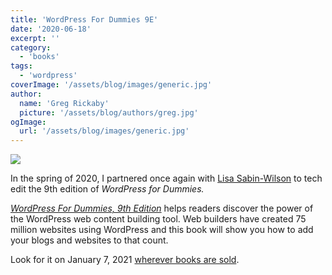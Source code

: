 ```yaml
---
title: 'WordPress For Dummies 9E'
date: '2020-06-18'
excerpt: ''
category:
  - 'books'
tags:
  - 'wordpress'
coverImage: '/assets/blog/images/generic.jpg'
author:
  name: 'Greg Rickaby'
  picture: '/assets/blog/authors/greg.jpg'
ogImage:
  url: '/assets/blog/images/generic.jpg'
---
```


[![](images/wpfd9e.jpg)](https://smile.amazon.com/gp/product/1119696976/ref=pe_41006280_506051420_pe_re_csr_ea_lm)

In the spring of 2020, I partnered once again with [Lisa Sabin-Wilson](https://lisasabin-wilson.com/) to tech edit the 9th edition of _WordPress for Dummies._

*[WordPress For Dummies, 9th Edition](https://smile.amazon.com/gp/product/1119696976/ref=pe_41006280_506051420_pe_re_csr_ea_lm)* helps readers discover the power of the WordPress web content building tool. Web builders have created 75 million websites using WordPress and this book will show you how to add your blogs and websites to that count.

Look for it on January 7, 2021 [wherever books are sold](https://smile.amazon.com/gp/product/1119696976/ref=pe_41006280_506051420_pe_re_csr_ea_lm).
